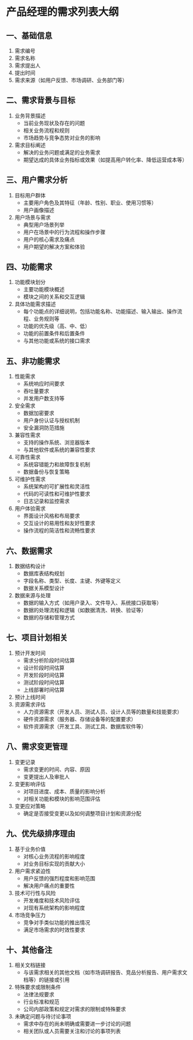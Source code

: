 # 产品经理的需求列表大纲

## 一、基础信息
1. 需求编号
2. 需求名称
3. 需求提出人
4. 提出时间
5. 需求来源（如用户反馈、市场调研、业务部门等）

## 二、需求背景与目标
1. 业务背景描述
    - 当前业务现状及存在的问题
    - 相关业务流程和规则
    - 市场趋势与竞争态势对业务的影响
2. 需求目标阐述
    - 解决的业务问题或满足的业务需求
    - 期望达成的具体业务指标或效果（如提高用户转化率、降低运营成本等）

## 三、用户需求分析
1. 目标用户群体
    - 主要用户角色及其特征（年龄、性别、职业、使用习惯等）
    - 用户画像描述
2. 用户场景与需求
    - 典型用户场景列举
    - 用户在场景中的行为流程和操作步骤
    - 用户的核心需求及痛点
    - 用户期望的解决方案和体验

## 四、功能需求
1. 功能模块划分
    - 主要功能模块概述
    - 模块之间的关系和交互逻辑
2. 具体功能需求描述
    - 每个功能点的详细说明，包括功能名称、功能描述、输入输出、操作流程、业务规则等
    - 功能的优先级（高、中、低）
    - 功能的前置条件和后置条件
    - 与其他功能或系统的接口需求

## 五、非功能需求
1. 性能需求
    - 系统响应时间要求
    - 吞吐量要求
    - 并发用户数支持等
2. 安全需求
    - 数据加密要求
    - 用户身份认证与授权机制
    - 安全漏洞防范措施
3. 兼容性需求
    - 支持的操作系统、浏览器版本
    - 与其他软件或系统的兼容性要求
4. 可靠性需求
    - 系统容错能力和故障恢复机制
    - 数据备份与恢复策略
5. 可维护性需求
    - 系统架构的可扩展性和灵活性
    - 代码的可读性和可维护性要求
    - 日志记录和监控需求
6. 用户体验需求
    - 界面设计风格和布局要求
    - 交互设计的易用性和友好性要求
    - 操作流程的简洁性和流畅性要求

## 六、数据需求
1. 数据结构设计
    - 数据库表结构规划
    - 字段名称、类型、长度、主键、外键等定义
    - 数据关系模型设计
2. 数据来源与处理
    - 数据的输入方式（如用户录入、文件导入、系统接口获取等）
    - 数据的处理流程和逻辑（如数据清洗、转换、验证等）
    - 数据的存储和管理方式

## 七、项目计划相关
1. 预计开发时间
    - 需求分析阶段时间估算
    - 设计阶段时间估算
    - 开发阶段时间估算
    - 测试阶段时间估算
    - 上线部署时间估算
2. 预计上线时间
3. 资源需求评估
    - 人力资源需求（开发人员、测试人员、设计人员等的数量和技能要求）
    - 硬件资源需求（服务器、存储设备等的配置要求）
    - 软件资源需求（开发工具、测试工具、数据库软件等）

## 八、需求变更管理
1. 变更记录
    - 需求变更的时间、内容、原因
    - 变更提出人及审批人
2. 变更影响评估
    - 对项目进度、成本、质量的影响分析
    - 对相关功能和模块的影响范围评估
3. 变更应对策略
    - 确定是否接受变更以及如何调整项目计划和资源分配

## 九、优先级排序理由
1. 基于业务价值
    - 对核心业务流程的影响程度
    - 对业务目标实现的贡献大小
2. 用户需求紧迫性
    - 用户反馈的强烈程度和影响范围
    - 解决用户痛点的重要性
3. 技术可行性与风险
    - 开发难度和技术风险评估
    - 对现有系统架构的影响程度
4. 市场竞争压力
    - 竞争对手类似功能的推出情况
    - 满足市场需求的时效性要求

## 十、其他备注
1. 相关文档链接
    - 与该需求相关的其他文档（如市场调研报告、竞品分析报告、用户需求文档等）的链接或引用
2. 特殊要求或限制条件
    - 法律法规要求
    - 行业标准和规范
    - 公司内部政策和规定对需求的限制或特殊要求
3. 未确定问题与待讨论事项
    - 需求中存在的尚未明确或需要进一步讨论的问题
    - 相关团队或人员需要关注和讨论的事项列表
